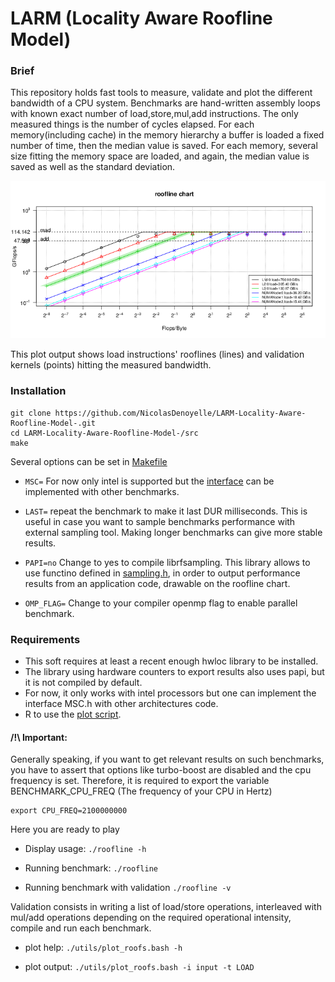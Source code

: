 # LARM (Locality Aware Roofline Model)
### Brief
This repository holds fast tools to measure, validate and plot the different bandwidth of a CPU system.
Benchmarks are hand-written assembly loops with known exact number of load,store,mul,add instructions.
The only measured things is the number of cycles elapsed. 
For each memory(including cache) in the memory hierarchy a buffer is loaded a fixed number of time, then the median value is saved.
For each memory, several size fitting the memory space are loaded, and again, the median value is saved as well as the standard deviation.

![](roofline_chart.png?raw=true)

This plot output shows load instructions' rooflines (lines) and validation kernels (points) hitting the measured bandwidth.

### Installation
```
git clone https://github.com/NicolasDenoyelle/LARM-Locality-Aware-Roofline-Model-.git
cd LARM-Locality-Aware-Roofline-Model-/src
make
```

Several options can be set in [Makefile](./src/Makefile)
* `MSC=` For now only intel is supported but the [interface](./src/MSC/MSC.h) can be implemented with other benchmarks.

* `LAST=` repeat the benchmark to make it last DUR milliseconds. This is useful in case you want to sample benchmarks performance with external sampling tool. Making longer benchmarks can give more stable results.

* `PAPI=no` Change to yes to compile librfsampling. This library allows to use functino defined in [sampling.h](./src/sampling.h),
in order to output performance results from an application code, drawable on the roofline chart.

* `OMP_FLAG=` Change to your compiler openmp flag to enable parallel benchmark.


### Requirements

* This soft requires at least a recent enough hwloc library to be installed.
* The library using hardware counters to export results also uses papi, but it is not compiled by default.
* For now, it only works with intel processors but one can implement the interface MSC.h with other architectures code.
* R to use the [plot script](./utils/plot_roofs.bash).

#### /!\ Important: 
Generally speaking, if you want to get relevant results on such benchmarks, you have to assert that options like turbo-boost are disabled and
the cpu frequency is set.
Therefore, it is required to export the variable BENCHMARK_CPU_FREQ (The frequency of your CPU in Hertz)
```
export CPU_FREQ=2100000000
```
Here you are ready to play

* Display usage: `./roofline -h`

* Running benchmark: `./roofline`

* Running benchmark with validation `./roofline -v`

Validation consists in writing a list of load/store operations, interleaved with mul/add operations depending on the required operational intensity,
compile and run each benchmark.

* plot help: `./utils/plot_roofs.bash -h`

* plot output: `./utils/plot_roofs.bash -i input -t LOAD`


